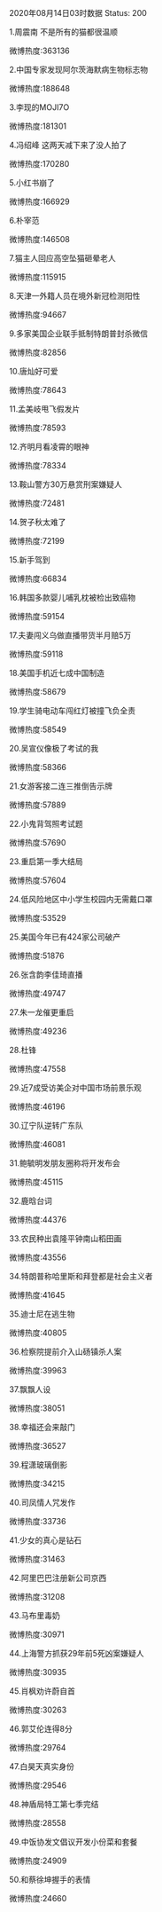 2020年08月14日03时数据
Status: 200

1.周震南 不是所有的猫都很温顺

微博热度:363136

2.中国专家发现阿尔茨海默病生物标志物

微博热度:188648

3.李现的MOJI7O

微博热度:181301

4.冯绍峰 这两天减下来了没人拍了

微博热度:170280

5.小红书崩了

微博热度:166929

6.朴宰范

微博热度:146508

7.猫主人回应高空坠猫砸晕老人

微博热度:115915

8.天津一外籍人员在境外新冠检测阳性

微博热度:94667

9.多家美国企业联手抵制特朗普封杀微信

微博热度:82856

10.唐灿好可爱

微博热度:78643

11.孟美岐甩飞假发片

微博热度:78593

12.齐明月看凌霄的眼神

微博热度:78334

13.鞍山警方30万悬赏刑案嫌疑人

微博热度:72481

14.贺子秋太难了

微博热度:72199

15.新手驾到

微博热度:66834

16.韩国多款婴儿哺乳枕被检出致癌物

微博热度:59154

17.夫妻闯义乌做直播带货半月赔5万

微博热度:59118

18.美国手机近七成中国制造

微博热度:58679

19.学生骑电动车闯红灯被撞飞负全责

微博热度:58549

20.吴宣仪像极了考试的我

微博热度:58366

21.女游客接二连三推倒告示牌

微博热度:57889

22.小鬼背驾照考试题

微博热度:57690

23.重启第一季大结局

微博热度:57604

24.低风险地区中小学生校园内无需戴口罩

微博热度:53529

25.美国今年已有424家公司破产

微博热度:51876

26.张含韵李佳琦直播

微博热度:49747

27.朱一龙催更重启

微博热度:49236

28.杜锋

微博热度:47558

29.近7成受访美企对中国市场前景乐观

微博热度:46196

30.辽宁队逆转广东队

微博热度:46081

31.鲍毓明发朋友圈称将开发布会

微博热度:45115

32.鹿晗台词

微博热度:44376

33.农民种出袁隆平钟南山稻田画

微博热度:43556

34.特朗普称哈里斯和拜登都是社会主义者

微博热度:41645

35.迪士尼在逃生物

微博热度:40805

36.检察院提前介入山砀镇杀人案

微博热度:39963

37.飘飘人设

微博热度:38051

38.幸福还会来敲门

微博热度:36527

39.程潇玻璃倒影

微博热度:34215

40.司凤情人咒发作

微博热度:33736

41.少女的真心是钻石

微博热度:31463

42.阿里巴巴注册新公司京西

微博热度:31208

43.马布里毒奶

微博热度:30971

44.上海警方抓获29年前5死凶案嫌疑人

微博热度:30935

45.肖枫劝许蔚自首

微博热度:30263

46.郭艾伦连得8分

微博热度:29764

47.白昊天真实身份

微博热度:29546

48.神盾局特工第七季完结

微博热度:28558

49.中饭协发文倡议开发小份菜和套餐

微博热度:24909

50.和蔡徐坤握手的表情

微博热度:24660


